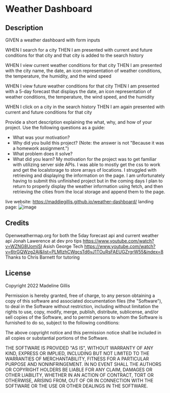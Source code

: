# Weather Dashboard

## Description

GIVEN a weather dashboard with form inputs

WHEN I search for a city
THEN I am presented with current and future conditions for that city and that city is added to the search history

WHEN I view current weather conditions for that city
THEN I am presented with the city name, the date, an icon representation of weather conditions, the temperature, the humidity, and the wind speed

WHEN I view future weather conditions for that city
THEN I am presented with a 5-day forecast that displays the date, an icon representation of weather conditions, the temperature, the wind speed, and the humidity

WHEN I click on a city in the search history
THEN I am again presented with current and future conditions for that city


Provide a short description explaining the what, why, and how of your project. Use the following questions as a guide:

- What was your motivation?
- Why did you build this project? (Note: the answer is not "Because it was a homework assignment.")
- What problem does it solve?
- What did you learn?
My motivation for the project was to get familiar with utilizing server side APIs. I was able to mostly get the css to work and get the localstorage to store arrays of locations. I struggled with retrieving and displaying the information on the page. I am unfortunately having to submit this unfinished project but in the coming days I plan to return to properly display the weather information using fetch, and then retrieving the cities from the local storage and append them to the page.

live website: https://maddiegillis.github.io/weather-dashboard/
landing page: ![image](https://user-images.githubusercontent.com/112782694/204699409-84e72c93-00bf-4dfd-bd18-4a92f42e1473.png)



## Credits

Openweathermap.org for both the 5day forecast api and current weather api
Jonah Lawerence at dev pro tips https://www.youtube.com/watch?v=WZNG8UomjSI
Asish George Tech https://www.youtube.com/watch?v=6trGQWzg2AI&list=PLMIzhCWqcsTd6vJ1TOuRsFAEUGZrgrW55&index=8
Thanks to Chris Barnett for tutoring


## License

Copyright 2022 Madeline Gillis

Permission is hereby granted, free of charge, to any person obtaining a copy of this software and associated documentation files (the "Software"), to deal in the Software without restriction, including without limitation the rights to use, copy, modify, merge, publish, distribute, sublicense, and/or sell copies of the Software, and to permit persons to whom the Software is furnished to do so, subject to the following conditions:

The above copyright notice and this permission notice shall be included in all copies or substantial portions of the Software.

THE SOFTWARE IS PROVIDED "AS IS", WITHOUT WARRANTY OF ANY KIND, EXPRESS OR IMPLIED, INCLUDING BUT NOT LIMITED TO THE WARRANTIES OF MERCHANTABILITY, FITNESS FOR A PARTICULAR PURPOSE AND NONINFRINGEMENT. IN NO EVENT SHALL THE AUTHORS OR COPYRIGHT HOLDERS BE LIABLE FOR ANY CLAIM, DAMAGES OR OTHER LIABILITY, WHETHER IN AN ACTION OF CONTRACT, TORT OR OTHERWISE, ARISING FROM, OUT OF OR IN CONNECTION WITH THE SOFTWARE OR THE USE OR OTHER DEALINGS IN THE SOFTWARE.

